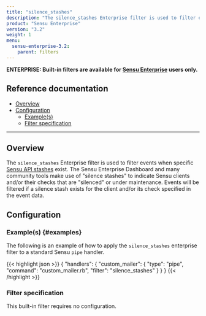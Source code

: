 ```yaml
---
title: "silence_stashes"
description: "The silence_stashes Enterprise filter is used to filter events when specific Sensu API stashes exist."
product: "Sensu Enterprise"
version: "3.2"
weight: 1
menu:
  sensu-enterprise-3.2:
    parent: filters
---
```

**ENTERPRISE: Built-in filters are available for [Sensu Enterprise][0]
users only.**

## Reference documentation

- [Overview](#overview)
- [Configuration](#configuration)
  - [Example(s)](#examples)
  - [Filter specification](#filter-specification)

--------------------------------------------------------------------------------

## Overview

The `silence_stashes` Enterprise filter is used to filter events when specific
[Sensu API stashes][1] exist. The Sensu Enterprise Dashboard and many community
tools make use of "silence stashes" to indicate Sensu clients and/or their
checks that are "silenced" or under maintenance. Events will be filtered if a
silence stash exists for the client and/or its check specified in the event
data.

## Configuration

### Example(s) {#examples}

The following is an example of how to apply the `silence_stashes` enterprise
filter to a standard Sensu `pipe` handler.

{{< highlight json >}}
{
  "handlers": {
    "custom_mailer": {
      "type": "pipe",
      "command": "custom_mailer.rb",
      "filter": "silence_stashes"
    }
  }
}
{{< /highlight >}}

### Filter specification

This built-in filter requires no configuration.




[?]:  #
[0]:  /sensu-enterprise
[1]:  /sensu-core/1.2/reference/stashes
